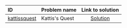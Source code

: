 | ID | Problem name | Link to solution |
|:---|:---|:---:|
| [kattissquest](https://open.kattis.com/problems/kattissquest) | Kattis's Quest | [Solution](https://github.com/versenyi98/kattis-solutions/tree/main/solutions/Kattis%27s%20Quest)|
